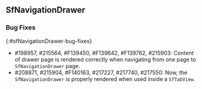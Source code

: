 ## SfNavigationDrawer

### Bug Fixes
{:#sfNavigationDrawer-bug-fixes}

* \#198957, #215564, #F139450, #F139642, #F139762, #215903: Content of drawer page is rendered correctly when navigating from one page to `SfNavigationDrawer` page.
* \#208871, #215904, #F140163, #217227, #217740, #217550: Now, the `SfNavigationDrawer` is properly rendered when used inside a `SfTabView`.

